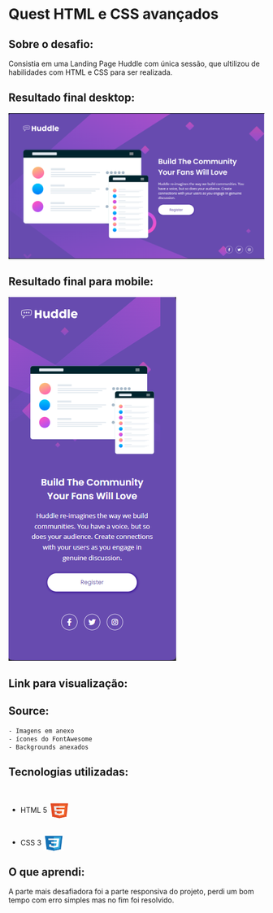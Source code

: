 # Quest HTML e CSS avançados

## Sobre o desafio:
Consistia em uma Landing Page Huddle com única sessão, que ultilizou de habilidades com HTML e CSS para ser realizada.

## Resultado final desktop:
<img src="src/images/frontend mentor huddle - desktop design.png">

## Resultado final para mobile:
<img src="src/images/frontend mentor huddle - mobile design.png">

## Link para visualização:


## Source:
    - Imagens em anexo
    - ícones do FontAwesome
    - Backgrounds anexados

## Tecnologias utilizadas:
<div style="display: inline_block"><br>
    <ul>
        <li>HTML 5
        <img align="center" alt="HTML" height="30" width="40" src="https://raw.githubusercontent.com/devicons/devicon/master/icons/html5/html5-original.svg">
        </li>
    <br><br>
    <li>CSS 3
        <img align="center" alt="CSS" height="30" width="40" src="https://raw.githubusercontent.com/devicons/devicon/master/icons/css3/css3-original.svg">
    </li>
</div>

## O que aprendi:

A parte mais desafiadora foi a parte responsiva do projeto, perdi um bom tempo com erro simples mas no fim foi resolvido.